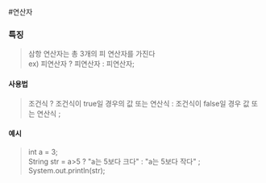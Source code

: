 #연산자 
### 특징
> 삼항 연산자는 총 3개의 피 연산자를 가진다  
> ex) 피연산자 ? 피연산자 : 피연산자;  

#### 사용법
> 조건식 ? 조건식이 true일 경우의 값 또는 연산식 : 조건식이 false일 경우 값 또는 연산식 ;  

#### 예시
> int a = 3;  
> String str = a>5 ? "a는 5보다 크다" : "a는 5보다 작다" ;  
> System.out.println(str);

